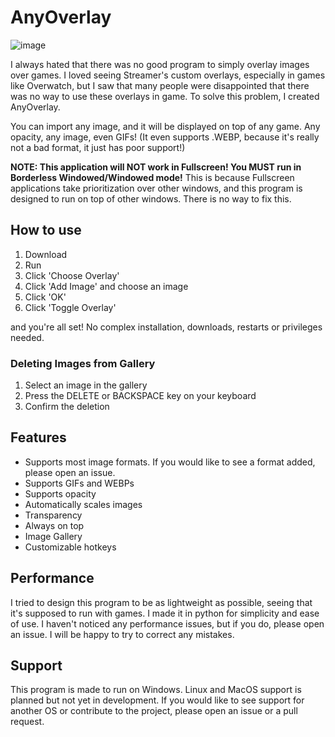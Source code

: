 # AnyOverlay

![image](https://github.com/user-attachments/assets/18b0ac6e-353d-4a93-b680-d6ec9f6b34fe)


I always hated that there was no good program to simply overlay images over games. I loved seeing Streamer's custom overlays, especially in games like Overwatch, but I saw that many people were disappointed that there was no way to use these overlays in game. To solve this problem, I created AnyOverlay.

You can import any image, and it will be displayed on top of any game. Any opacity, any image, even GIFs! (It even supports .WEBP, because it's really not a bad format, it just has poor support!)

**NOTE: This application will NOT work in Fullscreen! You MUST run in Borderless Windowed/Windowed mode!**
This is because Fullscreen applications take prioritization over other windows, and this program is designed to run on top of other windows. There is no way to fix this.

## How to use

1. Download
2. Run
3. Click 'Choose Overlay'
4. Click 'Add Image' and choose an image
5. Click 'OK'
6. Click 'Toggle Overlay'

and you're all set! No complex installation, downloads, restarts or privileges needed.

### Deleting Images from Gallery

1. Select an image in the gallery
2. Press the DELETE or BACKSPACE key on your keyboard
3. Confirm the deletion

## Features

-   Supports most image formats. If you would like to see a format added, please open an issue.
-   Supports GIFs and WEBPs
-   Supports opacity
-   Automatically scales images
-   Transparency
-   Always on top
-   Image Gallery
-   Customizable hotkeys

## Performance

I tried to design this program to be as lightweight as possible, seeing that it's supposed to run with games. I made it in python for simplicity and ease of use. I haven't noticed any performance issues, but if you do, please open an issue. I will be happy to try to correct any mistakes.

## Support

This program is made to run on Windows. Linux and MacOS support is planned but not yet in development. If you would like to see support for another OS or contribute to the project, please open an issue or a pull request.
